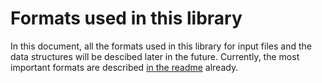 Formats used in this library
============================

In this document, all the formats used in this library for input files and the data structures will be descibed later in the future. Currently, the most important formats are described [in the readme](./README.md) already.
